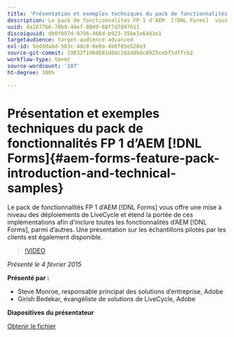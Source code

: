 ```yaml
---
title: 'Présentation et exemples techniques du pack de fonctionnalités FP 1 d’AEM  [!DNL Forms] '
description: Le pack de fonctionnalités FP 1 d’AEM  [!DNL Forms]  vous offre une mise à niveau des déploiements de LiveCycle et étend la portée de ces implémentations afin d’inclure toutes les fonctionnalités d’AEM  [!DNL Forms] , parmi d’autres. Une présentation sur les échantillons pilotés par les clients est également disponible.
uuid: da167766-78b9-44ef-80d9-88f7d7897611
discoiquuid: db0f097d-9796-466d-b923-35be1e6483e1
targetaudience: target-audience advanced
exl-id: 5edddabd-503c-4dc0-8e0a-4b6f05e528e3
source-git-commit: 19832f1904681d68c102ddbdc8925cebf5dffcb2
workflow-type: tm+mt
source-wordcount: '107'
ht-degree: 100%

---
```


# Présentation et exemples techniques du pack de fonctionnalités FP 1 d’AEM [!DNL Forms]{#aem-forms-feature-pack-introduction-and-technical-samples}

Le pack de fonctionnalités FP 1 d’AEM [!DNL Forms] vous offre une mise à niveau des déploiements de LiveCycle et étend la portée de ces implémentations afin d’inclure toutes les fonctionnalités d’AEM [!DNL Forms], parmi d’autres. Une présentation sur les échantillons pilotés par les clients est également disponible.

>[!VIDEO](https://video.tv.adobe.com/v/19380/?quality=9)

*Présenté le 4 février 2015*

**Présenté par :**

* Steve Monroe, responsable principal des solutions d’entreprise, Adobe
* Girish Bedekar, évangéliste de solutions de LiveCycle, Adobe

**Diapositives du présentateur**

[Obtenir le fichier](assets/aem-forms-fp1-2015-0204.pdf)
<!--
[Get back to the Overview](https://helpx.adobe.com/experience-manager/kt/eseminars/gems/aem-index.html)
-->
